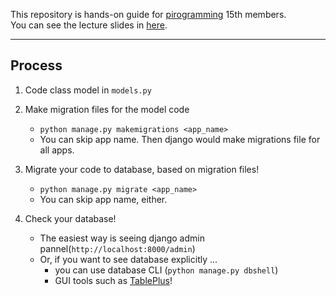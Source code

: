 This repository is hands-on guide for [pirogramming](https://pirogramming.com/) 15th members.  
You can see the lecture slides in [here](https://drive.google.com/file/d/1FdoTuAN1r1cT3j-H3uQnHwZFecqI0LB-/view?usp=sharing).

---
## Process

1. Code class model in `models.py`

2. Make migration files for the model code
    - `python manage.py makemigrations <app_name>`
    - You can skip app name. Then django would make migrations file for all apps.

3. Migrate your code to database, based on migration files!
    - `python manage.py migrate <app_name>`
    - You can skip app name, either.
    
4. Check your database!
    - The easiest way is seeing django admin pannel(`http://localhost:8000/admin`)
    - Or, if you want to see database explicitly ...
        - you can use database CLI (`python manage.py dbshell`)
        - GUI tools such as [TablePlus](https://tableplus.com/)!
   
    
